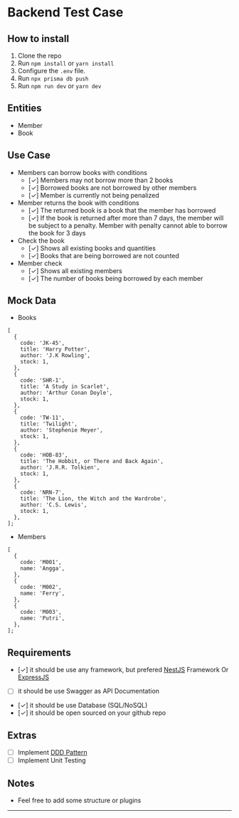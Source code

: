 # Backend Test Case

## How to install
1. Clone the repo
2. Run `npm install` or `yarn install`
3. Configure the `.env` file.
4. Run `npx prisma db push`
5. Run `npm run dev` or `yarn dev`

## Entities

- Member
- Book

## Use Case

- Members can borrow books with conditions
  - [&check;] Members may not borrow more than 2 books
  - [&check;] Borrowed books are not borrowed by other members
  - [&check;] Member is currently not being penalized
- Member returns the book with conditions
  - [&check;] The returned book is a book that the member has borrowed
  - [&check;] If the book is returned after more than 7 days, the member will be subject to a penalty. Member with penalty cannot able to borrow the book for 3 days
- Check the book
  - [&check;] Shows all existing books and quantities
  - [&check;] Books that are being borrowed are not counted
- Member check
  - [&check;] Shows all existing members
  - [&check;] The number of books being borrowed by each member

## Mock Data

- Books

```tsx
[
  {
    code: 'JK-45',
    title: 'Harry Potter',
    author: 'J.K Rowling',
    stock: 1,
  },
  {
    code: 'SHR-1',
    title: 'A Study in Scarlet',
    author: 'Arthur Conan Doyle',
    stock: 1,
  },
  {
    code: 'TW-11',
    title: 'Twilight',
    author: 'Stephenie Meyer',
    stock: 1,
  },
  {
    code: 'HOB-83',
    title: 'The Hobbit, or There and Back Again',
    author: 'J.R.R. Tolkien',
    stock: 1,
  },
  {
    code: 'NRN-7',
    title: 'The Lion, the Witch and the Wardrobe',
    author: 'C.S. Lewis',
    stock: 1,
  },
];
```

- Members

```tsx
[
  {
    code: 'M001',
    name: 'Angga',
  },
  {
    code: 'M002',
    name: 'Ferry',
  },
  {
    code: 'M003',
    name: 'Putri',
  },
];
```

## Requirements

- [&check;] it should be use any framework, but prefered [NestJS](https://nestjs.com/) Framework Or [ExpressJS](https://expressjs.com/)
- [ ] it should be use Swagger as API Documentation
- [&check;] it should be use Database (SQL/NoSQL)
- [&check;] it should be open sourced on your github repo

## Extras

- [ ] Implement [DDD Pattern](<[https://khalilstemmler.com/articles/categories/domain-driven-design/](https://khalilstemmler.com/articles/categories/domain-driven-design/)>)
- [ ] Implement Unit Testing

## Notes

- Feel free to add some structure or plugins

---
